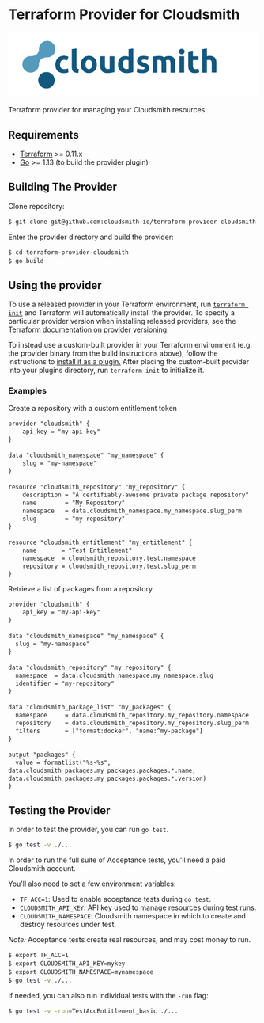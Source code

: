 Terraform Provider for Cloudsmith
=================================

![](./docs/resources/cloudsmith-logo.svg)

Terraform provider for managing your Cloudsmith resources.

Requirements
------------

-	[Terraform](https://www.terraform.io/downloads.html) >= 0.11.x
-	[Go](https://golang.org/doc/install) >= 1.13 (to build the provider plugin)

Building The Provider
---------------------

Clone repository:

```sh
$ git clone git@github.com:cloudsmith-io/terraform-provider-cloudsmith
```

Enter the provider directory and build the provider:

```sh
$ cd terraform-provider-cloudsmith
$ go build
```

Using the provider
------------------

To use a released provider in your Terraform environment, run [`terraform init`](https://www.terraform.io/docs/commands/init.html) and Terraform will automatically install the provider. To specify a particular provider version when installing released providers, see the [Terraform documentation on provider versioning](https://www.terraform.io/docs/configuration/providers.html#version-provider-versions).

To instead use a custom-built provider in your Terraform environment (e.g. the provider binary from the build instructions above), follow the instructions to [install it as a plugin.](https://www.terraform.io/docs/plugins/basics.html#installing-plugins) After placing the custom-built provider into your plugins directory, run `terraform init` to initialize it.

### Examples

Create a repository with a custom entitlement token

```
provider "cloudsmith" {
    api_key = "my-api-key"
}

data "cloudsmith_namespace" "my_namespace" {
    slug = "my-namespace"
}

resource "cloudsmith_repository" "my_repository" {
    description = "A certifiably-awesome private package repository"
    name        = "My Repository"
    namespace   = data.cloudsmith_namespace.my_namespace.slug_perm
    slug        = "my-repository"
}

resource "cloudsmith_entitlement" "my_entitlement" {
    name       = "Test Entitlement"
    namespace  = cloudsmith_repository.test.namespace
    repository = cloudsmith_repository.test.slug_perm
}
```


Retrieve a list of packages from a repository

```
provider "cloudsmith" {
    api_key = "my-api-key"
}

data "cloudsmith_namespace" "my_namespace" {
  slug = "my-namespace"
}

data "cloudsmith_repository" "my_repository" {
  namespace  = data.cloudsmith_namespace.my_namespace.slug
  identifier = "my-repository"
}

data "cloudsmith_package_list" "my_packages" {
  namespace     = data.cloudsmith_repository.my_repository.namespace
  repository    = data.cloudsmith_repository.my_repository.slug_perm
  filters       = ["format:docker", "name:^my-package"]
}

output "packages" {
  value = formatlist("%s-%s", data.cloudsmith_packages.my_packages.packages.*.name, data.cloudsmith_packages.my_packages.packages.*.version)
}
```

Testing the Provider
-----------------------

In order to test the provider, you can run `go test`.

```sh
$ go test -v ./...
```

In order to run the full suite of Acceptance tests, you'll need a paid Cloudsmith account.

You'll also need to set a few environment variables:

- `TF_ACC=1`: Used to enable acceptance tests during `go test`.
- `CLOUDSMITH_API_KEY`: API key used to manage resources during test runs.
- `CLOUDSMITH_NAMESPACE`: Cloudsmith namespace in which to create and destroy resources under test.

*Note:* Acceptance tests create real resources, and may cost money to run.

```sh
$ export TF_ACC=1
$ export CLOUDSMITH_API_KEY=mykey
$ export CLOUDSMITH_NAMESPACE=mynamespace
$ go test -v ./...
```

If needed, you can also run individual tests with the `-run` flag:

```sh
$ go test -v -run=TestAccEntitlement_basic ./...
```
